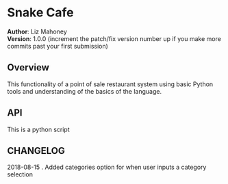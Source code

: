 # Snake Cafe

**Author**: Liz Mahoney                                                   
**Version**: 1.0.0 (increment the patch/fix version number up if you make more commits past your first submission)

## Overview
<!-- Provide a high level overview of what this application is and why you are building it, beyond the fact that it's an assignment for a Code Fellows 401 class. (i.e. What's your problem domain?) -->
This functionality of a point of sale restaurant system using basic Python tools and understanding of the basics of the language.


## API
This is a python script


## CHANGELOG
2018-08-15 . Added categories option for when user inputs a category selection


